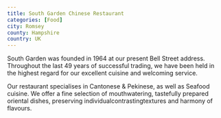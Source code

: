 ```yaml
---
title: South Garden Chinese Restaurant
categories: [Food]
city: Romsey
county: Hampshire
country: UK
---
```

South Garden was founded in 1964 at our present Bell Street address. Throughout the last 49 years of successful trading, we have been held in the highest regard for our excellent cuisine and welcoming service.

Our restaurant specialises in Cantonese & Pekinese, as well as Seafood cuisine. We offer a fine selection of mouthwatering, tastefully prepared oriental dishes, preserving individualcontrastingtextures and harmony of flavours.

